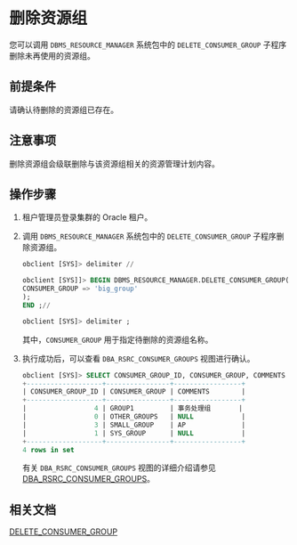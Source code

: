 # 删除资源组

您可以调用 `DBMS_RESOURCE_MANAGER` 系统包中的 `DELETE_CONSUMER_GROUP` 子程序删除未再使用的资源组。

## 前提条件

请确认待删除的资源组已存在。

## 注意事项

删除资源组会级联删除与该资源组相关的资源管理计划内容。

## 操作步骤

1. 租户管理员登录集群的 Oracle 租户。

2. 调用 `DBMS_RESOURCE_MANAGER` 系统包中的 `DELETE_CONSUMER_GROUP` 子程序删除资源组。

   ```sql
   obclient [SYS]> delimiter //

   obclient [SYS]]> BEGIN DBMS_RESOURCE_MANAGER.DELETE_CONSUMER_GROUP(
   CONSUMER_GROUP => 'big_group' 
   );
   END ;//

   obclient [SYS]> delimiter ;
   ```

   其中，`CONSUMER_GROUP` 用于指定待删除的资源组名称。

3. 执行成功后，可以查看 `DBA_RSRC_CONSUMER_GROUPS` 视图进行确认。

   ```sql
   obclient [SYS]> SELECT CONSUMER_GROUP_ID, CONSUMER_GROUP, COMMENTS FROM DBA_RSRC_CONSUMER_GROUPS;
   +-------------------+----------------+-----------------+
   | CONSUMER_GROUP_ID | CONSUMER_GROUP | COMMENTS        |
   +-------------------+----------------+-----------------+
   |                 4 | GROUP1         | 事务处理组       |
   |                 0 | OTHER_GROUPS   | NULL            |
   |                 3 | SMALL_GROUP    | AP              |
   |                 1 | SYS_GROUP      | NULL            |
   +-------------------+----------------+-----------------+
   4 rows in set
   ```

   有关 `DBA_RSRC_CONSUMER_GROUPS` 视图的详细介绍请参见 [DBA_RSRC_CONSUMER_GROUPS](../../../../12.reference-guide/5.system-view-oracle-mode/2.dictionary-view-1/113.DBA_RSRC_CONSUMER_GROUPS.md)。

## 相关文档

[DELETE_CONSUMER_GROUP](../../../7.reference/7.pl-reference/3.pl-oracle/12.pl-system-package/14.DBMS_RESOURCE_MANAGER/5.DELETE_CONSUMER_GROUP.md)